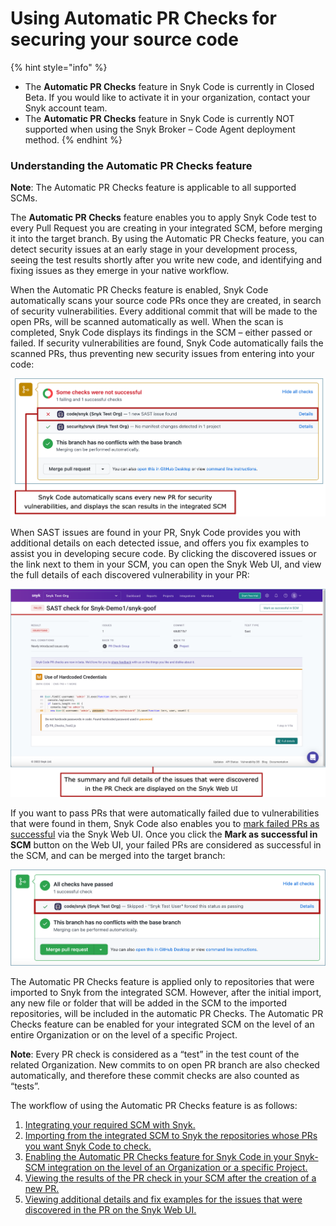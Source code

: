 # Using Automatic PR Checks for securing your source code

{% hint style="info" %}
* The **Automatic PR Checks** feature in Snyk Code is currently in Closed Beta. If you would like to activate it in your organization, contact your Snyk account team.
* The **Automatic PR Checks** feature in Snyk Code is currently NOT supported when using the Snyk Broker – Code Agent deployment method.
{% endhint %}

### Understanding the Automatic PR Checks feature

**Note**: The Automatic PR Checks feature is applicable to all supported SCMs.

The **Automatic PR Checks** feature enables you to apply Snyk Code test to every Pull Request you are creating in your integrated SCM, before merging it into the target branch. By using the Automatic PR Checks feature, you can detect security issues at an early stage in your development process, seeing the test results shortly after you write new code, and identifying and fixing issues as they emerge in your native workflow.

When the Automatic PR Checks feature is enabled, Snyk Code automatically scans your source code PRs once they are created, in search of security vulnerabilities. Every additional commit that will be made to the open PRs, will be scanned automatically as well. When the scan is completed, Snyk Code displays its findings in the SCM – either passed or failed. If security vulnerabilities are found, Snyk Code automatically fails the scanned PRs, thus preventing new security issues from entering into your code:

![](<../../../.gitbook/assets/Snyk Code - PR Checks - GitHub - Some Checks Failed - Intro.png>)

When SAST issues are found in your PR, Snyk Code provides you with additional details on each detected issue, and offers you fix examples to assist you in developing secure code. By clicking the discovered issues or the link next to them in your SCM, you can open the Snyk Web UI, and view the full details of each discovered vulnerability in your PR:

![](<../../../.gitbook/assets/Snyk Code - PR Checks - Web UI - Intro (1) (1) (1).png>)

If you want to pass PRs that were automatically failed due to vulnerabilities that were found in them, Snyk Code also enables you to [mark failed PRs as successful](viewing-and-working-with-the-pr-check-results-on-the-snyk-web-ui.md#\_ref105582006) via the Snyk Web UI. Once you click the **Mark as successful in SCM** button on the Web UI, your failed PRs are considered as successful in the SCM, and can be merged into the target branch:

![](<../../../.gitbook/assets/Snyk Code - PR Checks - Mark as successful - On GitHub.png>)

The Automatic PR Checks feature is applied only to repositories that were imported to Snyk from the integrated SCM. However, after the initial import, any new file or folder that will be added in the SCM to the imported repositories, will be included in the automatic PR Checks. The Automatic PR Checks feature can be enabled for your integrated SCM on the level of an entire Organization or on the level of a specific Project.

**Note**: Every PR check is considered as a “test” in the test count of the related Organization. New commits to on open PR branch are also checked automatically, and therefore these commit checks are also counted as “tests”.

The workflow of using the Automatic PR Checks feature is as follows:

1. [Integrating your required SCM with Snyk.](../getting-started-with-snyk-code/activating-snyk-code-using-the-web-ui/step-2-integrating-your-source-control-system-with-snyk-code.md)
2. [Importing from the integrated SCM to Snyk the repositories whose PRs you want Snyk Code to check.](../getting-started-with-snyk-code/activating-snyk-code-using-the-web-ui/step-3-importing-repositories-to-snyk-for-the-snyk-code-testing/)
3. [Enabling the Automatic PR Checks feature for Snyk Code in your Snyk-SCM integration on the level of an Organization or a specific Project.](enabling-the-automatic-pr-checks.md)
4. [Viewing the results of the PR check in your SCM after the creation of a new PR.](viewing-the-pr-checks-in-your-scm.md)
5. [Viewing additional details and fix examples for the issues that were discovered in the PR on the Snyk Web UI.](viewing-and-working-with-the-pr-check-results-on-the-snyk-web-ui.md)
